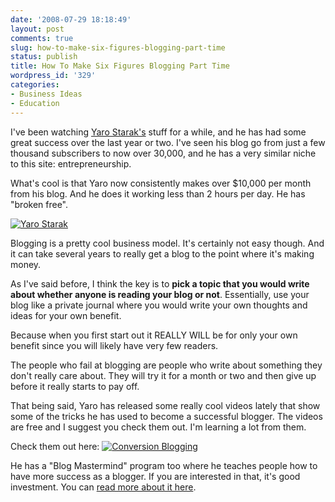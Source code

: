 ```yaml
---
date: '2008-07-29 18:18:49'
layout: post
comments: true
slug: how-to-make-six-figures-blogging-part-time
status: publish
title: How To Make Six Figures Blogging Part Time
wordpress_id: '329'
categories:
- Business Ideas
- Education
---
```


I've been watching [Yaro Starak's](http://www.startbreakingfree.com/go/yaro) stuff for a while, and he has had some great success over the last year or two.  I've seen his blog go from just a few thousand subscribers to now over 30,000, and he has a very similar niche to this site: entrepreneurship.

What's cool is that Yaro now consistently makes over $10,000 per month from his blog.  And he does it working less than 2 hours per day.  He has "broken free".

[![Yaro Starak](http://s3.amazonaws.com/oldbloguploads/2008/07/yaro1.jpg)](http://www.startbreakingfree.com/go/yaro)

Blogging is a pretty cool business model.  It's certainly not easy though.  And it can take several years to really get a blog to the point where it's making money.

As I've said before, I think the key is to **pick a topic that you would write about whether anyone is reading your blog or not**.  Essentially, use your blog like a private journal where you would write your own thoughts and ideas for your own benefit.

Because when you first start out it REALLY WILL be for only your own benefit since you will likely have very few readers.

The people who fail at blogging are people who write about something they don't really care about.  They will try it for a month or two and then give up before it really starts to pay off.

That being said, Yaro has released some really cool videos lately that show some of the tricks he has used to become a successful blogger.  The videos are free and I suggest you check them out.  I'm learning a lot from them.

Check them out here:
[![Conversion Blogging](http://s3.amazonaws.com/oldbloguploads/2008/07/conversion-blogging11.jpg)](http://www.startbreakingfree.com/go/yaro)

He has a "Blog Mastermind" program too where he teaches people how to have more success as a blogger.  If you are interested in that, it's good investment.   You can [read more about it here](http://www.startbreakingfree.com/go/blog_mastermind).
